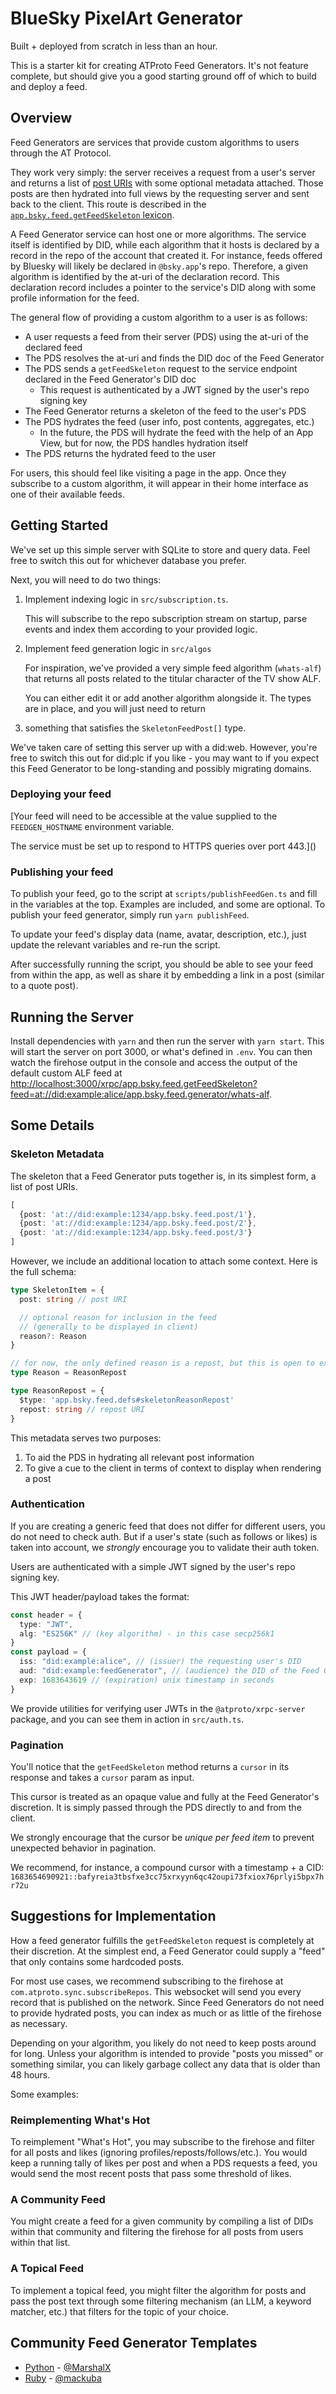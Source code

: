 # BlueSky PixelArt Generator

Built + deployed from scratch in less than an hour.

This is a starter kit for creating ATProto Feed Generators. It's not feature complete, but should give you a good
starting ground off of which to build and deploy a feed.

## Overview

Feed Generators are services that provide custom algorithms to users through the AT Protocol.

They work very simply: the server receives a request from a user's server and returns a list of 
[post URIs](https://atproto.com/specs/at-uri-scheme) with some optional metadata attached. Those posts are then hydrated
into full views by the requesting server and sent back to the client. This route is described in the
[`app.bsky.feed.getFeedSkeleton` lexicon](https://atproto.com/lexicons/app-bsky-feed#appbskyfeedgetfeedskeleton).

A Feed Generator service can host one or more algorithms. The service itself is identified by DID, while each algorithm
that it hosts is declared by a record in the repo of the account that created it. For instance, feeds offered by Bluesky
will likely be declared in `@bsky.app`'s repo. Therefore, a given algorithm is identified by the at-uri of the
declaration record. This declaration record includes a pointer to the service's DID along with some profile information
for the feed.

The general flow of providing a custom algorithm to a user is as follows:
- A user requests a feed from their server (PDS) using the at-uri of the declared feed
- The PDS resolves the at-uri and finds the DID doc of the Feed Generator
- The PDS sends a `getFeedSkeleton` request to the service endpoint declared in the Feed Generator's DID doc
  - This request is authenticated by a JWT signed by the user's repo signing key
- The Feed Generator returns a skeleton of the feed to the user's PDS
- The PDS hydrates the feed (user info, post contents, aggregates, etc.)
  - In the future, the PDS will hydrate the feed with the help of an App View, but for now, the PDS handles hydration itself
- The PDS returns the hydrated feed to the user

For users, this should feel like visiting a page in the app. Once they subscribe to a custom algorithm, it will appear
in their home interface as one of their available feeds.

## Getting Started

We've set up this simple server with SQLite to store and query data. Feel free to switch this out for whichever database you prefer.

Next, you will need to do two things:

1. Implement indexing logic in `src/subscription.ts`. 
   
   This will subscribe to the repo subscription stream on startup, parse events and index them according to your provided logic.

2. Implement feed generation logic in `src/algos`

   For inspiration, we've provided a very simple feed algorithm (`whats-alf`) that returns all posts related to the titular character of the TV show ALF. 

   You can either edit it or add another algorithm alongside it. The types are in place, and you will just need to return
3. something that satisfies the `SkeletonFeedPost[]` type.

We've taken care of setting this server up with a did:web. However, you're free to switch this out for did:plc if you
like - you may want to if you expect this Feed Generator to be long-standing and possibly migrating domains.

### Deploying your feed
[Your feed will need to be accessible at the value supplied to the `FEEDGEN_HOSTNAME` environment variable.

The service must be set up to respond to HTTPS queries over port 443.]()

### Publishing your feed

To publish your feed, go to the script at `scripts/publishFeedGen.ts` and fill in the variables at the top. 
Examples are included, and some are optional. To publish your feed generator, simply run `yarn publishFeed`.

To update your feed's display data (name, avatar, description, etc.), just update the relevant variables and re-run the 
script.

After successfully running the script, you should be able to see your feed from within the app, as well as share it by
embedding a link in a post (similar to a quote post).

## Running the Server

Install dependencies with `yarn` and then run the server with `yarn start`. This will start the server on port 3000, or
what's defined in `.env`. You can then watch the firehose output in the console and access the output of the default
custom ALF feed at [http://localhost:3000/xrpc/app.bsky.feed.getFeedSkeleton?feed=at://did:example:alice/app.bsky.feed.generator/whats-alf](http://localhost:3000/xrpc/app.bsky.feed.getFeedSkeleton?feed=at://did:example:alice/app.bsky.feed.generator/whats-alf).

## Some Details

### Skeleton Metadata

The skeleton that a Feed Generator puts together is, in its simplest form, a list of post URIs.

```ts
[
  {post: 'at://did:example:1234/app.bsky.feed.post/1'},
  {post: 'at://did:example:1234/app.bsky.feed.post/2'},
  {post: 'at://did:example:1234/app.bsky.feed.post/3'}
]
```

However, we include an additional location to attach some context. Here is the full schema:

```ts
type SkeletonItem = {
  post: string // post URI

  // optional reason for inclusion in the feed
  // (generally to be displayed in client)
  reason?: Reason
}

// for now, the only defined reason is a repost, but this is open to extension
type Reason = ReasonRepost

type ReasonRepost = {
  $type: 'app.bsky.feed.defs#skeletonReasonRepost'
  repost: string // repost URI
}
```

This metadata serves two purposes:

1. To aid the PDS in hydrating all relevant post information
2. To give a cue to the client in terms of context to display when rendering a post

### Authentication

If you are creating a generic feed that does not differ for different users, you do not need to check auth. But if a
user's state (such as follows or likes) is taken into account, we _strongly_ encourage you to validate their auth token.

Users are authenticated with a simple JWT signed by the user's repo signing key.

This JWT header/payload takes the format:
```ts
const header = {
  type: "JWT",
  alg: "ES256K" // (key algorithm) - in this case secp256k1
}
const payload = {
  iss: "did:example:alice", // (issuer) the requesting user's DID
  aud: "did:example:feedGenerator", // (audience) the DID of the Feed Generator
  exp: 1683643619 // (expiration) unix timestamp in seconds
}
```

We provide utilities for verifying user JWTs in the `@atproto/xrpc-server` package, and you can see them in action in `src/auth.ts`.

### Pagination
You'll notice that the `getFeedSkeleton` method returns a `cursor` in its response and takes a `cursor` param as input.

This cursor is treated as an opaque value and fully at the Feed Generator's discretion. It is simply passed through the PDS directly to and from the client.

We strongly encourage that the cursor be _unique per feed item_ to prevent unexpected behavior in pagination.

We recommend, for instance, a compound cursor with a timestamp + a CID:
`1683654690921::bafyreia3tbsfxe3cc75xrxyyn6qc42oupi73fxiox76prlyi5bpx7hr72u`

## Suggestions for Implementation

How a feed generator fulfills the `getFeedSkeleton` request is completely at their discretion. At the simplest end, a
Feed Generator could supply a "feed" that only contains some hardcoded posts.

For most use cases, we recommend subscribing to the firehose at `com.atproto.sync.subscribeRepos`. This websocket will
send you every record that is published on the network. Since Feed Generators do not need to provide hydrated posts, you
can index as much or as little of the firehose as necessary.

Depending on your algorithm, you likely do not need to keep posts around for long. Unless your algorithm is intended to
provide "posts you missed" or something similar, you can likely garbage collect any data that is older than 48 hours.

Some examples:

### Reimplementing What's Hot
To reimplement "What's Hot", you may subscribe to the firehose and filter for all posts and likes 
(ignoring profiles/reposts/follows/etc.). You would keep a running tally of likes per post and when a PDS requests a
feed, you would send the most recent posts that pass some threshold of likes.

### A Community Feed
You might create a feed for a given community by compiling a list of DIDs within that community and filtering the
firehose for all posts from users within that list.

### A Topical Feed
To implement a topical feed, you might filter the algorithm for posts and pass the post text through some filtering
mechanism (an LLM, a keyword matcher, etc.) that filters for the topic of your choice.

## Community Feed Generator Templates

- [Python](https://github.com/MarshalX/bluesky-feed-generator) - [@MarshalX](https://github.com/MarshalX)
- [Ruby](https://github.com/mackuba/bluesky-feeds-rb) - [@mackuba](https://github.com/mackuba)
